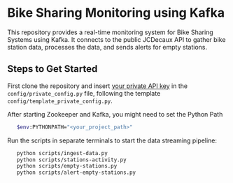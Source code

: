 # Bike Sharing Monitoring using Kafka

This repository provides a real-time monitoring system for Bike Sharing Systems using Kafka. It connects to the public JCDecaux API to gather bike station data, processes the data, and sends alerts for empty stations.

## Steps to Get Started

First clone the repository and insert [your private API key](https://developer.jcdecaux.com/#/signup) in the `config/private_config.py` file, following the template `config/template_private_config.py`.

After starting Zookeeper and Kafka, you might need to set the Python Path
```bash
   $env:PYTHONPATH="<your_project_path>"
```

Run the scripts in separate terminals to start the data streaming pipeline:
```bash
   python scripts/ingest-data.py
   python scripts/stations-activity.py
   python scripts/empty-stations.py
   python scripts/alert-empty-stations.py
```